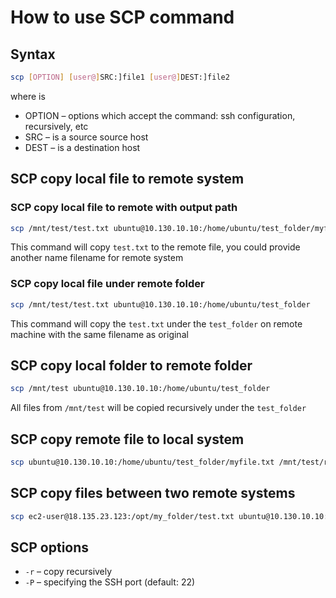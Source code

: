 # How to use SCP command
## Syntax
```bash
scp [OPTION] [user@]SRC:]file1 [user@]DEST:]file2
```

where is
* OPTION – options which accept the command: ssh configuration, recursively, etc
* SRC – is a source source host
* DEST – is a destination host

## SCP copy local file to remote system
### SCP copy local file to remote with output path
```bash
scp /mnt/test/test.txt ubuntu@10.130.10.10:/home/ubuntu/test_folder/myfile.txt
```
This command will copy `test.txt` to the remote file, you could provide another
name filename for remote system

### SCP copy local file under remote folder
```bash
scp /mnt/test/test.txt ubuntu@10.130.10.10:/home/ubuntu/test_folder
```
This command will copy the `test.txt` under the `test_folder` on remote machine
 with the same filename as original

## SCP copy local folder to remote folder
```bash
scp /mnt/test ubuntu@10.130.10.10:/home/ubuntu/test_folder
```
All files from `/mnt/test` will be copied recursively under the `test_folder`

## SCP copy remote file to local system
```bash
scp ubuntu@10.130.10.10:/home/ubuntu/test_folder/myfile.txt /mnt/test/remote_file.txt
```

## SCP copy files between two remote systems
```bash
scp ec2-user@18.135.23.123:/opt/my_folder/test.txt ubuntu@10.130.10.10:/home/ubuntu/myfile.txt
```

## SCP options
* `-r` – copy recursively
* `-P` – specifying the SSH port (default: 22)
